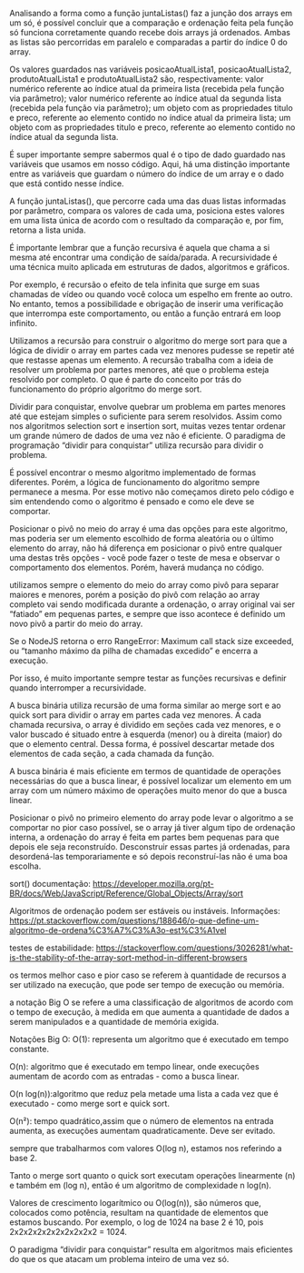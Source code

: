 Analisando a forma como a função juntaListas() faz a junção dos arrays em um só, é possível concluir que a comparação e ordenação feita pela função só funciona corretamente quando recebe dois arrays já ordenados.  Ambas as listas são percorridas em paralelo e comparadas a partir do índice 0 do array.

Os valores guardados nas variáveis posicaoAtualLista1, posicaoAtualLista2, produtoAtualLista1 e produtoAtualLista2 são, respectivamente: valor numérico referente ao índice atual da primeira lista (recebida pela função via parâmetro); valor numérico referente ao índice atual da segunda lista (recebida pela função via parâmetro); um objeto com as propriedades titulo e preco, referente ao elemento contido no índice atual da primeira lista; um objeto com as propriedades titulo e preco, referente ao elemento contido no índice atual da segunda lista.

 É super importante sempre sabermos qual é o tipo de dado guardado nas variáveis que usamos em nosso código. Aqui, há uma distinção importante entre as variáveis que guardam o número do índice de um array e o dado que está contido nesse índice.

 A função juntaListas(), que percorre cada uma das duas listas informadas por parâmetro, compara os valores de cada uma, posiciona estes valores em uma lista única de acordo com o resultado da comparação e, por fim, retorna a lista unida.

 É importante lembrar que a função recursiva é aquela que chama a si mesma até encontrar uma condição de saída/parada. A recursividade é uma técnica muito aplicada em estruturas de dados, algoritmos e gráficos.

Por exemplo, é recursão o efeito de tela infinita que surge em suas chamadas de vídeo ou quando você coloca um espelho em frente ao outro. No entanto, temos a possibilidade e obrigação de inserir uma verificação que interrompa este comportamento, ou então a função entrará em loop infinito.

Utilizamos a recursão para construir o algoritmo do merge sort para que a lógica de dividir o array em partes cada vez menores pudesse se repetir até que restasse apenas um elemento. A recursão trabalha com a ideia de resolver um problema por partes menores, até que o problema esteja resolvido por completo. O que é parte do conceito por trás do funcionamento do próprio algoritmo do merge sort.

Dividir para conquistar, envolve quebrar um problema em partes menores até que estejam simples o suficiente para serem resolvidos. Assim como nos algoritmos selection sort e insertion sort, muitas vezes tentar ordenar um grande número de dados de uma vez não é eficiente. O paradigma de programação “dividir para conquistar” utiliza recursão para dividir o problema.

 É possível encontrar o mesmo algoritmo implementado de formas diferentes. Porém, a lógica de funcionamento do algoritmo sempre permanece a mesma. Por esse motivo não começamos direto pelo código e sim entendendo como o algoritmo é pensado e como ele deve se comportar.

 Posicionar o pivô no meio do array é uma das opções para este algoritmo, mas poderia ser um elemento escolhido de forma aleatória ou o último elemento do array, não há diferença em posicionar o pivô entre qualquer uma destas três opções - você pode fazer o teste de mesa e observar o comportamento dos elementos. Porém, haverá mudança no código.

 utilizamos sempre o elemento do meio do array como pivô para separar maiores e menores, porém a posição do pivô com relação ao array completo vai sendo modificada durante a ordenação, o array original vai ser “fatiado” em pequenas partes, e sempre que isso acontece é definido um novo pivô a partir do meio do array.

 Se o NodeJS retorna o erro RangeError: Maximum call stack size exceeded, ou “tamanho máximo da pilha de chamadas excedido” e encerra a execução.

Por isso, é muito importante sempre testar as funções recursivas e definir quando interromper a recursividade.

A busca binária utiliza recursão de uma forma similar ao merge sort e ao quick sort para dividir o array em partes cada vez menores. A cada chamada recursiva, o array é dividido em seções cada vez menores, e o valor buscado é situado entre à esquerda (menor) ou à direita (maior) do que o elemento central. Dessa forma, é possível descartar metade dos elementos de cada seção, a cada chamada da função.

A busca binária é mais eficiente em termos de quantidade de operações necessárias do que a busca linear,  é possível localizar um elemento em um array com um número máximo de operações muito menor do que a busca linear.

 Posicionar o pivô no primeiro elemento do array pode levar o algoritmo a se comportar no pior caso possível, se o array já tiver algum tipo de ordenação interna,  a ordenação do array é feita em partes bem pequenas para que depois ele seja reconstruído. Desconstruir essas partes já ordenadas, para desordená-las temporariamente e só depois reconstruí-las não é uma boa escolha.

 sort() documentação: https://developer.mozilla.org/pt-BR/docs/Web/JavaScript/Reference/Global_Objects/Array/sort

 Algoritmos de ordenação podem ser estáveis ou instáveis. Informações: https://pt.stackoverflow.com/questions/188646/o-que-define-um-algoritmo-de-ordena%C3%A7%C3%A3o-est%C3%A1vel

 testes de estabilidade: https://stackoverflow.com/questions/3026281/what-is-the-stability-of-the-array-sort-method-in-different-browsers

 os termos melhor caso e pior caso se referem à quantidade de recursos a ser utilizado na execução, que pode ser tempo de execução ou memória.

 a notação Big O se refere a uma classificação de algoritmos de acordo com o tempo de execução, à medida em que aumenta a quantidade de dados a serem manipulados e a quantidade de memória exigida.

 Notações Big O:
 O(1): representa um algoritmo que é executado em tempo constante.

O(n): algoritmo que é executado em tempo linear, onde execuções aumentam de acordo com as entradas - como a busca linear.

O(n log(n)):algoritmo que reduz pela metade uma lista a cada vez que é executado - como merge sort e quick sort.

O(n²): tempo quadrático,assim que o número de elementos na entrada aumenta, as execuções aumentam quadraticamente. Deve ser evitado.

sempre que trabalharmos com valores O(log n), estamos nos referindo a base 2.

Tanto o merge sort quanto o quick sort executam operações linearmente (n) e também em (log n), então é um algoritmo de complexidade n log(n).

Valores de crescimento logarítmico ou O(log(n)), são números que, colocados como potência, resultam na quantidade de elementos que estamos buscando. Por exemplo, o log de 1024 na base 2 é 10, pois 2x2x2x2x2x2x2x2x2x2 = 1024.

O paradigma “dividir para conquistar” resulta em algoritmos mais eficientes do que os que atacam um problema inteiro de uma vez só.